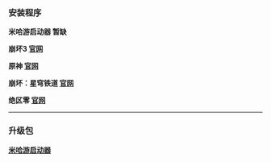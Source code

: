 ### 安装程序
**米哈游启动器
暂缺**

**崩坏3
[官网](https://autopatchcn.bh3.com/ptpublic/rel/20250102153712_P5mchTLSUIXCBKJ8/Bh3_release_1.4.2.199_gw_pc.exe)**

**原神
[官网](https://autopatchcn.yuanshen.com/client_app/download/launcher/20241225164539_9oyGHAOXvzP4uaBW/mihoyo/yuanshen_setup_202412201736.exe)**

**崩坏：星穹铁道
[官网](https://autopatchcn.bhsr.com/client/cn/20241224150915_8Z3HCLB1Bkal5dAK/gw_PC/StarRail_setup_1.4.2.exe)**

**绝区零
[官网](https://autopatchcn.juequling.com/package_download/op/client_app/download/20241223152910_h1tfOqIIFyOKYKLe/ZenlessZoneZero_setup202412231330.exe)**


---

### 升级包
**[米哈游启动器](https://hyp-webstatic.mihoyo.com/hyp-client/jGHBHlcOq1_1.4.2.199_1_1_cps_hyp_cn_jGHBHlcOq1_21mihoyo_202501021053_IDcXEVHH.zip)**
